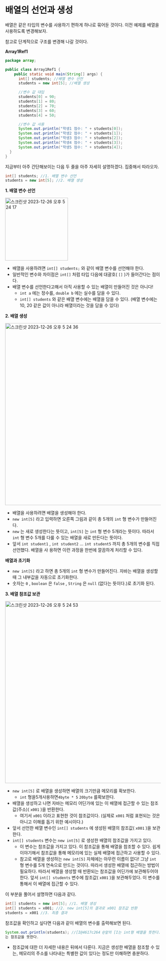 # 배열의 선언과 생성

배열은 같은 타입의 변수를 사용하기 편하게 하나로 묶어둔 것이다. 이전 예제를 배열을 사용하도록 변경해보자. 

참고로 단계적으로 구조를 변경해 나갈 것이다.

**Array1Ref1** 
```java
package array;

public class Array1Ref1 {
    public static void main(String[] args) {
      int[] students; //배열 변수 선언
      students = new int[5]; //배열 생성

      //변수 값 대입
      students[0] = 90;
      students[1] = 80;
      students[2] = 70;
      students[3] = 60;
      students[4] = 50;

      //변수 값 사용
      System.out.println("학생1 점수: " + students[0]);
      System.out.println("학생2 점수: " + students[1]);
      System.out.println("학생3 점수: " + students[2]);
      System.out.println("학생4 점수: " + students[3]);
      System.out.println("학생5 점수: " + students[4]);
  }
}
```
지금부터 아주 간단해보이는 다음 두 줄을 아주 자세히 설명하겠다. 집중해서 따라오자. 
```java
int[] students; //1. 배열 변수 선언
students = new int[5]; //2. 배열 생성
```

**1. 배열 변수 선언**

<img width="203" alt="스크린샷 2023-12-26 오후 5 24 17" src="https://github.com/ajhwan/Java/assets/129160008/3b850659-ca99-470f-8785-9f08f10bf02d">

- 배열을 사용하려면 `int[] students;` 와 같이 배열 변수를 선언해야 한다.
- 일반적인 변수와 차이점은 `int[]` 처럼 타입 다음에 대괄호( `[]` )가 들어간다는 점이다.
- 배열 변수를 선언한다고해서 아직 사용할 수 있는 배열이 만들어진 것은 아니다!
  - `int a` 에는 정수를, `double b` 에는 실수를 담을 수 있다.
  - `int[] students` 와 같은 배열 변수에는 배열을 담을 수 있다. (배열 변수에는 10, 20 같은 값이 아니라 배열이라는 것을 담을 수 있다)

**2. 배열 생성**

<img width="588" alt="스크린샷 2023-12-26 오후 5 24 36" src="https://github.com/ajhwan/Java/assets/129160008/6efa50bb-fa8b-44c3-a433-30c35f4db5c5">

- 배열을 사용하려면 배열을 생성해야 한다.
- `new int[5]` 라고 입력하면 오른쪽 그림과 같이 총 5개의 `int` 형 변수가 만들어진다.
- `new` 는 새로 생성한다는 뜻이고, `int[5]` 는 `int` 형 변수 5개라는 뜻이다. 따라서 `int` 형 변수 5개를 다룰 수 있는 배열을 새로 만든다는 뜻이다.
- 앞서 `int student1` , `int student2` ... `int student5` 까지 총 5개의 변수를 직접 선언했다. 배열을 사 용하면 이런 과정을 한번에 깔끔하게 처리할 수 있다.

**배열과 초기화**
- `new int[5]` 라고 하면 총 5개의 `int` 형 변수가 만들어진다. 자바는 배열을 생성할 때 그 내부값을 자동으로 초기화한다.
- 숫자는 `0` , `boolean` 은 `false` , `String` 은 `null` (없다는 뜻이다.)로 초기화 된다.

**3. 배열 참조값 보관**

<img width="588" alt="스크린샷 2023-12-26 오후 5 24 53" src="https://github.com/ajhwan/Java/assets/129160008/70dcd60a-c16f-4d04-9f04-51143e085b33">

- `new int[5]` 로 배열을 생성하면 배열의 크기만큼 메모리를 확보한다.
  - `int` 형을5개사용하면`4byte * 5` `20byte` 를확보한다.
- 배열을 생성하고 나면 자바는 메모리 어딘가에 있는 이 배열에 접근할 수 있는 참조값(주소)( `x001` )을 반환한다.
  - 여기서 `x001` 이라고 표현한 것이 참조값이다. (실제로 `x001` 처럼 표현되는 것은 아니고 이해를 돕기 위한 예시이다.)
- 앞서 선언한 배열 변수인 `int[] students` 에 생성된 배열의 참조값( `x001` )을 보관한다.
- `int[] students` 변수는 `new int[5]` 로 생성한 배열의 참조값을 가지고 있다.
  - 이 변수는 참조값을 가지고 있다. 이 참조값을 통해 배열을 참조할 수 있다. 쉽게 이야기해서 참조값을 통해 메모리에 있는 실제 배열에 접근하고 사용할 수 있다.
  - 참고로 배열을 생성하는 `new int[5]` 자체에는 아무런 이름이 없다! 그냥 `int` 형 변수를 5개 연속으로 만드는 것이다. 따라서 생성한 배열에 접근하는 방법이 필요하다. 따라서 배열을 생성할 때 반환되는 참조값을 어딘가에 보관해두어야 한다. 앞서 `int[] students` 변수에 참조값( `x001` )을 보관해두었다. 이 변수를 통해서 이 배열에 접근할 수 있다.

이 부분을 풀어서 설명하면 다음과 같다.
```java
int[] students = new int[5]; //1. 배열 생성
int[] students = x001; //2. new int[5]의 결과로 x001 참조값 반환
students = x001 //3. 최종 결과
```

참조값을 확인하고 싶다면 다음과 같이 배열의 변수를 출력해보면 된다. 
```java
System.out.println(students); //[I@4617c264 @앞의 [I는 int형 배열을 뜻한다. @뒤에 16진수
는 참조값을 뜻한다.
```
- 참조값에 대한 더 자세한 내용은 뒤에서 다룬다. 지금은 생성한 배열을 참조할 수 있는, 메모리의 주소를 나타내는 특별한 값이 있다는 정도만 이해하면 충분하다.
